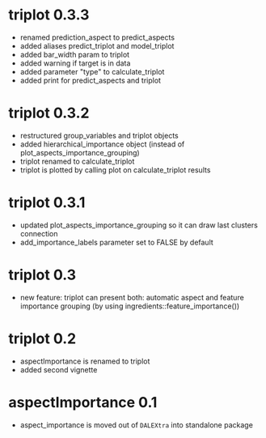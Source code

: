 # triplot 0.3.3

* renamed prediction_aspect to predict_aspects
* added aliases predict_triplot and model_triplot
* added bar_width param to triplot
* added warning if target is in data
* added parameter "type" to calculate_triplot
* added print for predict_aspects and triplot

# triplot 0.3.2

* restructured group_variables and triplot objects
* added hierarchical_importance object (instead of 
plot_aspects_importance_grouping)
* triplot renamed to calculate_triplot
* triplot is plotted by calling plot on calculate_triplot results

# triplot 0.3.1

* updated plot_aspects_importance_grouping so it can draw last clusters 
connection
* add_importance_labels parameter set to FALSE by default


# triplot 0.3

* new feature: triplot can present both: automatic aspect and feature importance 
grouping (by using ingredients::feature_importance())


# triplot 0.2

* aspectImportance is renamed to triplot 
* added second vignette


# aspectImportance 0.1

* aspect_importance is moved out of `DALEXtra` into standalone package
